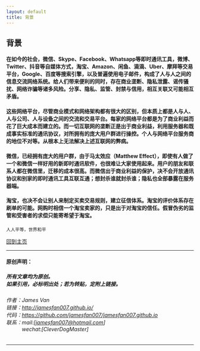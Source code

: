 ```yaml
---
layout: default
title: 背景
---
```


## 背景

#### 在如今的社会，微信、Skype、Facebook、Whatsapp等即时通讯工具，微博、Twitter、抖音等自媒体方式，淘宝、Amazon、闲鱼、滴滴、Uber、摩拜等交易平台，Google、百度等搜索引擎，以及普遍使用电子邮件，构成了人与人之间的信息交流网络系统。给人们带来便利的同时，存在商业垄断、隐私泄露、谣传骚扰、网络诈骗等诸多风险。分享、隐私、监管、封禁与信用，相互关联又可能相互矛盾。

#### 这些网络平台，尽管商业模式和网络架构都有很大的区别，但本质上都是人与人、人与公司、人与设备之间的交流和交易平台。每家的网络平台都是为了商业利益而花了巨大成本而建立的。而一切互联网的垄断正是出于商业利益，利用服务器和既成事实标准的通讯协议，对所拥有的庞大用户群进行操控。个人与网络平台服务商的地位不对等。从根本上无法解决上述互联网的弊病。

#### 微信，已经拥有庞大的用户群，由于马太效应（Matthew Effect），即使有人做了一个和微信一样好用的新即时通讯软件，也很难让大家使用起来。用户的朋友和联系人都在微信里，迁移的成本很高。而微信出于商业利益的保护，决不会开放通讯协议和别家的即时通讯工具互联互通；想封杀谁就封杀谁；隐私也全部暴露在服务器端。

#### 淘宝，也决不会让别人来制定买卖交易规则，建立征信体系。淘宝的评价体系存在刷单的可能。网购时相信一个淘宝卖家的，只是出于对淘宝的信任。假冒伪劣的监管和受害者的求偿只能寄希望于淘宝。

```
人人平等，世界和平
```

[回到主页](http://jamesfan007.github.io/)

---

#### 原创声明：

##### 所有文章均为原创。 <br/> 如果引用，必标明出处；若为转贴，定附上链接。

###### 作者：James Van <br/> 链接：http://jamesfan007.github.io/ <br/> 代码：https://github.com/jamesfan007/jamesfan007.github.io <br/> 联系：mail:[jamesfan007@hotmail.com]  <br/> &emsp;&emsp;&emsp;wechat:[CleverDogMaster]

---
